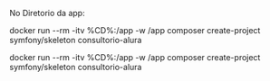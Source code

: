 No Diretorio da app:

docker run --rm -itv %CD%:/app -w /app composer create-project symfony/skeleton consultorio-alura

docker run --rm -itv %CD%:/app -w /app composer create-project symfony/skeleton consultorio-alura